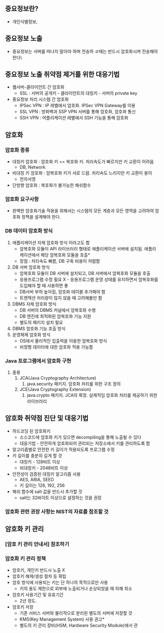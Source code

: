 ## 중요정보란?
* 개인식별정보,  
## 중요정보 노출
* 중요정보는 서버를 떠나지 말아야 하며 전송하 ㄹ때는 반드시 암호화시켜 전송해야 한다\

## 중요정보 노출 취약점 제거를 위한 대응기법
* 웹서버-클라이언트 간 암호화
	* SSL : 서버의 공개키 - 클라이언트의 대칭키 - 서버의 private key
* 중요정보 처리 시스템 간 암호화
	* IPSec VPN : IP 레벨에서 암호화. IPSec VPN Gateway를 이용
	* SSL VPN : 방화벽과 SSP VPN 서버를 통해 암호화, 암호화 통신
	* SSH VPN : 어플리케이션 레벨에서 SSH 기능을 통해 암호화

## 암호화
### 암호화 종류
* 대칭키 암호화 : 암호화 키 == 복호화 키. 처리속도가 빠르지만 키 교환이 어려움
	* DB, Network
* 비대칭 키 암호화 : 암복호화 키가 서로 드람. 처리속도 느리지만 키 교환이 용이
	* 전자서명
* 단방향 암호화 : 복호화가 불가능한 해쉬함수

### 암호화 요구사항
* 완벽한 암호화기술 적용을 위해서는 시스템의 모든 계층과 모든 영역을 고려하여 암호화 정책을 설계해야 한다.

### DB 데이터 암호화 방식
1. 애플리케이션 자체 암호화 방식 이라고도 함
	* 암복호화 모듈이 API 라이브러리 형태로 애플리케이션 서버에 설치됨. 애플리케이션에서 해당 암복호화 모듈을 호출*
	* 장점 : 처리속도 빠름, DB 구축 비용이 저렴함
2. DB 서버 암호화 방식
	* 암복호화 모듈이 DB 서버에 설치되고, DB 서버에서 암복호화 모듈을 호출
	* 응용프로그램 수정 필요 X - 응용프로그램 운영 상태를 유지하면서 암복호화를 도입해야 할 때 사용하면 좋
	* DB서버 부하 높아짐, 암호화 테이블 추가해야 함
	* 트랜잭션 처리량이 많지 않을 때 고려해볼만 함
3. DBMS 자체 암호화 방식
	* DB 서버의 DBMS 커널에서 암복호화 수행
	* DB 엔진에 최적화된 암복호화 기능 지원
	* 별도의 패키지 설치 필요
4. DBMS 암호화 기능 호출 방식
5. 운영체제 암호화 방식
	* OS에서 물리적인 입출력을 이용한 암복호화 방식
	* 비정형 데이터에 대한 암호화 적용 가능함

### Java 프로그램에서 암호화 구현
1. 종류
	1. JCA(Java Cryptography Architecture)
		1. java.security 패키지. 암호화 처리를 위한 구조 정의
	2. JCE(Java Cryptography Extension)
		1. java.crypto 패키지. JCA의 확장. 실제적임 암호화 처리를 제공하기 위한 라이브러리

## 암호화 취약점 진단 및 대응기법
* 하드코딩 된 암호화키
	* 소스코드에 암호화 키가 있으면 decompiling을 통해 노출될 수 있다
	* 대응기법 - 안전하게 암호화되어 관리되는 저장소에서 키를 관리하도록 함
* 알고리즘별로 안전한 키 길이가 적용되도록 프로그램 수정
* 키 길이를 충분히 길게 할 것
	* 대칭키 - 128비트 이상
	* 비대칭키 - 2048비트 이상
* 안전성이 검증된 대칭키 알고리즘 사용
	* AES, ARIA, SEED
	* 키 길이는 128, 192, 256
* 해쉬 함수에 salt 값을 반드시 추가할 것
	* salt는 32바이트 이상으로 설정하는 것을 권장

### 암호화 관련 권장 사항는 NIST의 자료를 참조할 것

## 암호화 키 관리
### [암호 키 관리 안내서] 참조하기

### 암호화 키 관리 정책
* 암호키, 개인키 반드시 노출 X
* 암호키 해제/생성 절차 등 확립
* 암호 방식에 사용되는 키는 단 하나의 목적으로만 사용
	* 키의 용도 제한으로 외부에 노출되거나 손상되었을 때 피해 최소
* 암호키 사용기간 및 유효기간
	* 2년 정도. 
* 암호키 저장
	* 기존 서비스 서버와 물리적으로 분리된 별도의 서버에 저장할 것
	* KMS(Key Management System) 사용 권고*
	* 별도의 키 관리 장비(HSM, Hardware Security Module)에서 관
